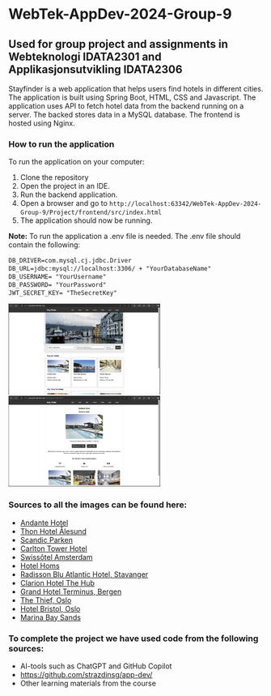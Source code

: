 # WebTek-AppDev-2024-Group-9

## Used for group project and assignments in Webteknologi IDATA2301 and Applikasjonsutvikling IDATA2306

Stayfinder is a web application that helps users find hotels in different cities.
The application is built using Spring Boot, HTML, CSS and Javascript. 
The application uses API to fetch hotel data from the backend running on a server.
The backed stores data in a MySQL database.
The frontend is hosted using Nginx.

### How to run the application
To run the application on your computer:
1. Clone the repository
2. Open the project in an IDE.
3. Run the backend application.
5. Open a browser and go to `http://localhost:63342/WebTek-AppDev-2024-Group-9/Project/frontend/src/index.html`
6. The application should now be running.

**Note:** To run the application a .env file is needed. 
The .env file should contain the following:
```
DB_DRIVER=com.mysql.cj.jdbc.Driver
DB_URL=jdbc:mysql://localhost:3306/ + "YourDatabaseName"
DB_USERNAME= "YourUsername"
DB_PASSWORD= "YourPassword"
JWT_SECRET_KEY= "TheSecretKey"
```



<img src="Project/Frontend/src/images/Skjermbilde1.png" alt="Screenshot 1" width="300"/>
<img src="Project/Frontend/src/images/Skjermbilde2.png" alt="Screenshot 2" width="300"/>

### Sources to all the images can be found here:
- [Andante Hotel](https://athotel.com/hotels/39644942/Andante-Hotel?searchId=7872b140-ac6b-4ce1-b336-c287d8519178&checkin=02%2F18%2F2024&checkout=02%2F24%2F2024&rooms=%5B%5B2,%5B%5D%5D%5D)
- [Thon Hotel Ålesund](https://athotel.com/hotels/39638601/Thon-Hotel-%C3%85lesund?searchId=acbcdea4-a2d5-4800-b0e7-4149714b6271&checkin=02%2F18%2F2024&checkout=02%2F24%2F2024&rooms=%5B%5B2,%5B%5D%5D%5D)
- [Scandic Parken](https://athotel.com/hotels/39832113/Scandic-Parken?searchId=acbcdea4-a2d5-4800-b0e7-4149714b6271&checkin=02%2F18%2F2024&checkout=02%2F24%2F2024&rooms=%5B%5B2,%5B%5D%5D%5D)
- [Carlton Tower Hotel](https://athotel.com/hotels/39635435/Carlton-Tower-Hotel?searchId=893d2bac-32e4-41c4-93dc-06958acbd17b&checkin=02%2F18%2F2024&checkout=02%2F24%2F2024&rooms=%5B%5B2,%5B%5D%5D%5D)
- [Swissôtel Amsterdam](https://athotel.com/hotels/15488095/Swiss%C3%B4tel-Amsterdam?searchId=59c03ff8-4a3b-46f9-8839-3351223b3ccc&checkin=02%2F18%2F2024&checkout=02%2F24%2F2024&rooms=%5B%5B2,%5B%5D%5D%5D)
- [Hotel Homs](https://athotel.com/hotels/39690970/Hotel-Homs?searchId=1606753b-bd3b-4c37-af90-c33c13b868e5&checkin=02%2F18%2F2024&checkout=02%2F24%2F2024&rooms=%5B%5B2,%5B%5D%5D%5D)
- [Radisson Blu Atlantic Hotel, Stavanger](https://www.radissonhotels.com/no-no/hoteller/radisson-blu-stavanger-atlantic)
- [Clarion Hotel The Hub](https://no.hotels.com/ho137729/clarion-hotel-the-hub-oslo-norge/)
- [Grand Hotel Terminus, Bergen](https://www.booking.com/hotel/no/grand-terminus.no.html)
- [The Thief, Oslo](https://www.booking.com/hotel/no/the-thief.no.html)
- [Hotel Bristol, Oslo](https://www.booking.com/hotel/no/bristol.no.html)
- [Marina Bay Sands](https://www.booking.com/hotel/sg/marina-bay-sands.no.html)

### To complete the project we have used code from the following sources:
- AI-tools such as ChatGPT and GitHub Copilot
- https://github.com/strazdinsg/app-dev/
- Other learning materials from the course